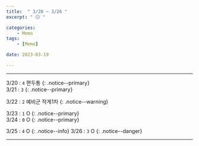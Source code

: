 ```yaml
---
title:  " 3/20 ~ 3/26 "
excerpt: " 😐 "

categories:
    - Memo
tags:
    - [Memo]

date: 2023-03-19

---
```

- - -
<!-- 약 -->

3/20 : `4` 편두통
{: .notice--primary}  
3/21 : `3`
{: .notice--primary}  

3/22 : `2` 예비군 작계1차
{: .notice--warning}  

3/23 : `1` O
{: .notice--primary}  
3/24 : `0` O
{: .notice--primary} 


3/25 : `4` O
{: .notice--info} 
3/26 : `3` O
{: .notice--danger}  


<!-- {: .notice}
{: .notice--primary}
{: .notice--info}
{: .notice--warning}
{: .notice--success}
{: .notice--danger} 
😄 😐 🙁 😡
-->
- - -